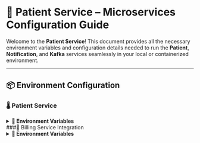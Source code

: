 # 🏥 Patient Service – Microservices Configuration Guide

Welcome to the **Patient Service**! This document provides all the necessary environment variables and configuration details needed to run the **Patient**, **Notification**, and **Kafka** services seamlessly in your local or containerized environment.

---

## 📦 Environment Configuration

### 🌡️ Patient Service

<details>
<summary><strong>🔧 Environment Variables</strong></summary>

```env
JAVA_TOOL_OPTIONS=-agentlib:jdwp=transport=dt_socket,server=y,suspend=n,address=*:5005
SPRING_DATASOURCE_URL=jdbc:postgresql://patient-service-db:5432/db
SPRING_DATASOURCE_USERNAME=admin_user
SPRING_DATASOURCE_PASSWORD=password
SPRING_JPA_HIBERNATE_DDL_AUTO=update
SPRING_KAFKA_BOOTSTRAP_SERVERS=kafka:9092
SPRING_SQL_INIT_MODE=always
```
</details>
###🧾 Billing Service Integration

 <details>
 <summary><strong>🔧 Environment Variables</strong></summary>

```env
BILLING_SERVICE_ADDRESS=billing-service
BILLING_SERVICE_GRPC_PORT=9005
</details>
```

📨 Kafka Container (Local Dev Setup)
Copy-paste this line into your environment variables section when running the Kafka container locally via IntelliJ or Docker:

env
Copy
Edit
KAFKA_CFG_ADVERTISED_LISTENERS=PLAINTEXT://kafka:9092,EXTERNAL://localhost:9094
KAFKA_CFG_CONTROLLER_LISTENER_NAMES=CONTROLLER
KAFKA_CFG_CONTROLLER_QUORUM_VOTERS=0@kafka:9093
KAFKA_CFG_LISTENER_SECURITY_PROTOCOL_MAP=CONTROLLER:PLAINTEXT,EXTERNAL:PLAINTEXT,PLAINTEXT:PLAINTEXT
KAFKA_CFG_LISTENERS=PLAINTEXT://:9092,CONTROLLER://:9093,EXTERNAL://:9094
KAFKA_CFG_NODE_ID=0
KAFKA_CFG_PROCESS_ROLES=controller,broker
🏭 Kafka Producer Setup (Patient Service)
Add the following to your application.properties:

properties
Copy
Edit
spring.kafka.consumer.key-deserializer=org.apache.kafka.common.serialization.StringDeserializer
spring.kafka.consumer.value-deserializer=org.apache.kafka.common.serialization.ByteArrayDeserializer
🔔 Notification Service
<details> <summary><strong>🔧 Environment Variables</strong></summary>
env
Copy
Edit
SPRING_KAFKA_BOOTSTRAP_SERVERS=kafka:9092

SPRING_DATASOURCE_URL=jdbc:postgresql://auth-service-db:5432/db
SPRING_DATASOURCE_USERNAME=admin_user
SPRING_DATASOURCE_PASSWORD=password
SPRING_JPA_HIBERNATE_DDL_AUTO=update
SPRING_SQL_INIT_MODE=always
</details>
